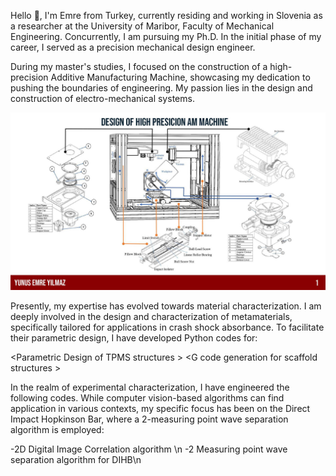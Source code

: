 
Hello 👋, I'm Emre from Turkey, currently residing and working in Slovenia as a researcher at the University of Maribor, Faculty of Mechanical Engineering. Concurrently, I am pursuing my Ph.D. In the initial phase of my career, I served as a precision mechanical design engineer.

During my master's studies, I focused on the construction of a high-precision Additive Manufacturing Machine, showcasing my dedication to pushing the boundaries of engineering. My passion lies in the  design and construction of electro-mechanical systems.

<img src="https://github.com/yunusemre1802727/yunusemre1802727/blob/main/yunus%20emre%20portfolio-3.jpg" width="750"/>

Presently, my expertise has evolved towards material characterization. I am deeply involved in the design and characterization of metamaterials, specifically tailored for applications in crash shock absorbance. To facilitate their parametric design, I have developed Python codes for:

<Parametric Design of TPMS structures \>
<G code generation for scaffold structures \>

In the realm of experimental characterization, I have engineered the following codes. While computer vision-based algorithms can find application in various contexts, my specific focus has been on the Direct Impact Hopkinson Bar, where a 2-measuring point wave separation algorithm is employed:

-2D Digital Image Correlation algorithm \n
-2 Measuring point wave separation algorithm for DIHB\n
